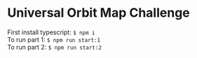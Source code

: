 # Universal Orbit Map Challenge

First install typescript: ```$ npm i```
<br>
To run part 1: ```$ npm run start:1```
<br>
To run part 2: ```$ npm run start:2```